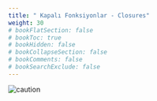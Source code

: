 ```yaml
---
title: " Kapalı Fonksiyonlar - Closures"
weight: 30
# bookFlatSection: false
# bookToc: true
# bookHidden: false
# bookCollapseSection: false
# bookComments: false
# bookSearchExclude: false
---
```


![caution](/img/caution.jpeg)